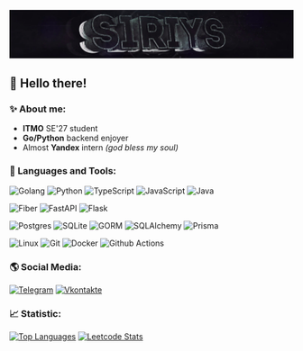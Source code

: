 [![Header](assets/header.png)](https://github.com/S1riyS)

## 👋 Hello there!

### ✨ About me:

* **ITMO** SE'27 student
* **Go/Python** backend enjoyer
* Almost **Yandex** intern *(god bless my soul)*

### 🧰 Languages and Tools:
![Golang](https://img.shields.io/badge/Go-090909?style=for-the-badge&logo=go&logoColor=white)
![Python](https://img.shields.io/badge/-Pyhton-090909?style=for-the-badge&logo=Python&logoColor=5d78d9)
![TypeScript](https://img.shields.io/badge/TypeScript-090909?style=for-the-badge&logo=typescript&logoColor=007ACC)
![JavaScript](https://img.shields.io/badge/-JavaScript-090909?style=for-the-badge&logo=JavaScript&logoColor=E9D54D)
![Java](https://img.shields.io/badge/Java-090909?style=for-the-badge&logo=openjdk&logoColor=ED8B00)

![Fiber](https://img.shields.io/badge/-Fiber-090909?style=for-the-badge&logo=go&logoColor=00acd7)
![FastAPI](https://img.shields.io/badge/-FastAPI-090909?style=for-the-badge&logo=FastAPI&logoColor=009688)
![Flask](https://img.shields.io/badge/-Flask-090909?style=for-the-badge&logo=Flask)

![Postgres](https://img.shields.io/badge/PostgreSQL-090909?style=for-the-badge&logo=postgresql&logoColor=316192)
![SQLite](https://img.shields.io/badge/-SQLite-090909?style=for-the-badge&logo=sqlite)
![GORM](https://img.shields.io/badge/-GORM-090909?style=for-the-badge&logo=go&logoColor=38b6ff)
![SQLAlchemy](https://img.shields.io/badge/-SQLAlchemy-090909?style=for-the-badge&logo=sqlalchemy)
![Prisma](https://img.shields.io/badge/-Prisma-090909?style=for-the-badge&logo=prisma&logoColor=2D3748)

![Linux](https://img.shields.io/badge/Linux-090909?style=for-the-badge&logo=linux&logoColor=FCC624)
![Git](https://img.shields.io/badge/GIT-090909?style=for-the-badge&logo=git&logoColor=E44C30)
![Docker](https://img.shields.io/badge/Docker-090909?style=for-the-badge&logo=docker&logoColor=2496ED)
![Github Actions](https://img.shields.io/badge/GitHub_Actions-090909?style=for-the-badge&logo=github-actions&logoColor=2088FF)

### 🌎 Social Media:
[![Telegram](https://img.shields.io/badge/-Telegram-090909?style=for-the-badge&logo=telegram&logoColor=26A5E4)](https://t.me/s1riysss)
[![Vkontakte](https://img.shields.io/badge/-Vkontakte-090909?style=for-the-badge&logo=Vk&logoColor=4F7DB3)](https://vk.com/s1riys)

### 📈 Statistic:

[![Top Languages](https://github-readme-stats.vercel.app/api/top-langs/?username=S1riyS&layout=donut&theme=dark&hide_border=true&exclude_repo=S1riyS.github.io)](https://github.com/anuraghazra/github-readme-stats)
[![Leetcode Stats](https://leetcard.jacoblin.cool/S1riyS?border=0&radius=6)](https://leetcode.com/S1riyS/)
